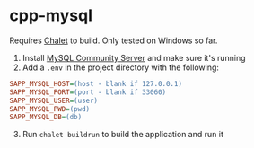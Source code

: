 # cpp-mysql

Requires [Chalet](https://www.chalet-work.space/) to build. Only tested on Windows so far.

1. Install [MySQL Community Server](https://dev.mysql.com/downloads/mysql/) and make sure it's running
2. Add a `.env` in the project directory with the following:

```ini
SAPP_MYSQL_HOST=(host - blank if 127.0.0.1)
SAPP_MYSQL_PORT=(port - blank if 33060)
SAPP_MYSQL_USER=(user)
SAPP_MYSQL_PWD=(pwd)
SAPP_MYSQL_DB=(db)
```

3. Run `chalet buildrun` to build the application and run it
